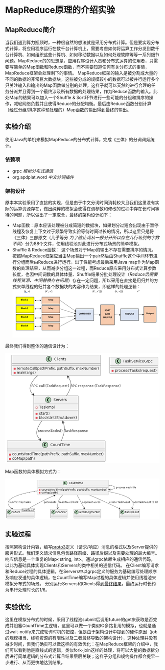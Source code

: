 # MapReduce原理的介绍实验
## MapReduce简介
当我们遇到算力瓶颈时，一种很自然的想法就是采用分布式计算。但是要实现分布式计算，将应用程序运行在数千台计算机上，需要考虑如何将运算工作分发到数千台计算机、如何组织这些计算机、如何移动数据以及如何处理故障等等一系列细节问题。MapReduce的的思想是，应用程序设计人员和分布式运算的使用者，只需要写简单的Map函数和Reduce函数，而不需要知道任何有关分布式的事情，MapReduce框架会处理剩下的事情。
MapReduce框架的输入是被分割成大量的不同的数据的非常巨大数据块，这些被分成的规模较小的数据可以被并行运行多个只关注输入和输出的Map函数做分别的处理，这样子就可以天然的进行合理的任务分派并且得到一个最终涉及所有数据的处理结果，作为Reduce函数的输入。此处Map的结果可以加入一个Shuffle & Sort环节进行一些可能的分组和排序的操作，减轻网络负载并且使得Reduce的分配均衡。最后由Reduce函数分别计算（经过分组/排序这种预处理的）Map函数的输出得到最终的输出。
## 实验介绍
使用Java的单机来模拟MapReduce的分布式计算，完成《三体》的分词词频统计。
### 依赖项
- grpc *模拟分布式通信*
- org.apdplat.word *中文分词插件*
### 架构设计
原本本实验采用了直接的实现，但是由于中文分词时间消耗较大且我们这里没有实际的运算资源存在，做出纯粹的模拟会使得在调参数和修改的过程中存在长时间等待的问题，所以做出了一定取舍，最终的架构设计如下：
- Map函数：原本应该处理被分成简短的数据块，如果划分过短会出现由于暂停线程及恢复上下文过于频繁导致实验等待时间过长的情况，所以这里只是将《三体》三部原文（几乎等分 *为了防止词从一般分开所以存在几行级别的字数不同*）分为88个文件，使用线程池对此进行分布式场景的简单模拟。
- Shuffle & Reduce函数： 这个场景对于Map的输出不存在需要排序的情况。按照MapReduce框架应当由Map输出一个pair然后由Shuffle这个中间环节进行分组而后由Reduce进行运行。出于性能考虑最后采用Java map作为Map函数的处理结果，从而减少分组这一过程，而Reduce原应采用分布式计算参数长度，也因中间词数的具体体量、Shuffle结果分批处理设计（*Reduce仍需要线程资源、中间替换存在问题*）存在一定问题，所以采用在直接是用归并的方式来单线程的归并各个数据块的内容作为结果，即这样的处理逻辑：
![alt text](images/image.png)

最终我们得到整体的通信设计为：

![alt text](images/image-1.png)

Map函数的具体模拟方式为：

![alt text](images/image-2.png)
## 实验过程
按照架构设计内容，编写[proto3](src/main/proto/task.proto)定义（请求/响应）消息的格式以及Server提供的服务形式。我们定义请求信息包含路径前缀、路径后缀以及需要处理的最大编号。响应信息是一个重复的Map<string, int>。通过grpc依赖生成相应的通信代码，以此为基础具体实现Clients和Servers的类中相关的通信代码。
在Client编写请求和Reduce过程的具体逻辑，在Servers中以grpc定义的服务为基础编写处理顺序及响应发送的具体逻辑，在CountTime编写Map过程的具体逻辑并使用线程池来模拟分布式的场景。
分别运行Servers和Clients得到[最终结果](src/main/resources/text/100.txt)，最终运行时长约为串行处理时长的1/6。
## 实验优化
这里在模拟分布式的时候，采用了线程池submit后调用future的get来获取是否完成并阻塞CountTime主逻辑，这里可以做一个类似IO多路复用的模拟，也就是通过wait-notify来完成轮询时机的把控，但是由于架构设计中提到的硬件原因（job的规模相当、线程资源的有限性以及二者最终导致的架构设计），这种处理并没有减少时间，但我们确实可以做这样的有效优化：在MapReduce框架的介绍中，我们可以看到他是直线式的逻辑，类似fork-join这样的处理，将可以大量的数据拆分后进行简单逻辑的分布式计算且结果层层关联；这样子分组和规约操作都会提早一步进行、从而更快地达到结果。
